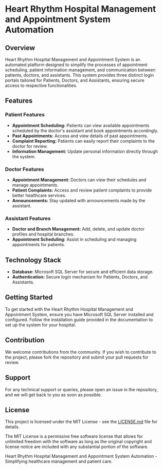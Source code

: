 # Heart Rhythm Hospital Management and Appointment System Automation

## Overview
Heart Rhythm Hospital Management and Appointment System is an automated platform designed to simplify the processes of appointment scheduling, patient information management, and communication between patients, doctors, and assistants. This system provides three distinct login portals tailored for Patients, Doctors, and Assistants, ensuring secure access to respective functionalities.

## Features

### Patient Features
- **Appointment Scheduling:** Patients can view available appointments scheduled by the doctor's assistant and book appointments accordingly.
- **Past Appointments:** Access and view details of past appointments.
- **Complaint Reporting:** Patients can easily report their complaints to the doctor for review.
- **Information Management:** Update personal information directly through the system.

### Doctor Features
- **Appointment Management:** Doctors can view their schedules and manage appointments.
- **Patient Complaints:** Access and review patient complaints to provide better healthcare services.
- **Announcements:** Stay updated with announcements made by the assistant.

### Assistant Features
- **Doctor and Branch Management:** Add, delete, and update doctor profiles and hospital branches.
- **Appointment Scheduling:** Assist in scheduling and managing appointments for patients.

## Technology Stack
- **Database:** Microsoft SQL Server for secure and efficient data storage.
- **Authentication:** Secure login mechanism for Patients, Doctors, and Assistants.

## Getting Started
To get started with the Heart Rhythm Hospital Management and Appointment System, ensure you have Microsoft SQL Server installed and configured. Follow the installation guide provided in the documentation to set up the system for your hospital.

## Contribution
We welcome contributions from the community. If you wish to contribute to the project, please fork the repository and submit your pull requests for review.

## Support
For any technical support or queries, please open an issue in the repository, and we will get back to you as soon as possible.

## License

This project is licensed under the MIT License - see the [LICENSE.md](LICENSE.md) file for details.

The MIT License is a permissive free software license that allows for unlimited freedom with the software as long as the original copyright and license notice are included with any substantial portion of the software.

Heart Rhythm Hospital Management and Appointment System Automation - Simplifying healthcare management and patient care.



